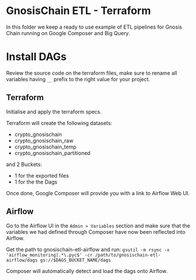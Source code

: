 # GnosisChain ETL - Terraform

In this folder we keep a ready to use example of ETL pipelines for Gnosis Chain running on Google Composer and Big Query.

# Install DAGs

Review the source code on the terraform files, make sure to rename all variables having `__` prefix to the right value for your project.

## Terraform

Initialise and apply the terraform specs.

Terraform will create the following datasets:
- crypto_gnosischain
- crypto_gnosischain_raw
- crypto_gnosischain_temp
- crypto_gnosischain_partitioned

and 2 Buckets:
- 1 for the exported files
- 1 for the the Dags


Once done, Google Composer will provide you with a link to Airflow Web UI.

## Airflow

Go to the Airflow UI in the `Admin > Variables` section and make sure that the variables we had defined through Composer have now been reflected into Airflow.

Get the path to gnosischain-etl-airflow and run: `gsutil -m rsync -x 'airflow_monitoring|.*\.pyc$' -cr /path/to/gnosischain-etl-airflow/dags gs://$DAGS_BUCKET_NAME/dags`

Composer will automatically detect and load the dags onto Airflow.
